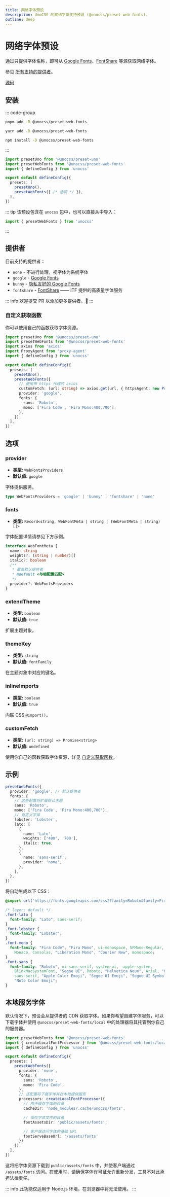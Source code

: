```yaml
---
title: 网络字体预设
description: UnoCSS 的网络字体支持预设 (@unocss/preset-web-fonts)。
outline: deep
---
```


# 网络字体预设

通过只提供字体名称，即可从 [Google Fonts](https://fonts.google.com/)、[FontShare](https://www.fontshare.com/) 等源获取网络字体。

参见 [所有支持的提供者](#providers)。

[源码](https://github.com/unocss/unocss/tree/main/packages-presets/preset-web-fonts)

## 安装

::: code-group

```bash [pnpm]
pnpm add -D @unocss/preset-web-fonts
```

```bash [yarn]
yarn add -D @unocss/preset-web-fonts
```

```bash [npm]
npm install -D @unocss/preset-web-fonts
```

:::

```ts [uno.config.ts]
import presetUno from '@unocss/preset-uno'
import presetWebFonts from '@unocss/preset-web-fonts'
import { defineConfig } from 'unocss'

export default defineConfig({
  presets: [
    presetUno(),
    presetWebFonts({ /* 选项 */ }),
  ],
})
```

::: tip
该预设包含在 `unocss` 包中，也可以直接从中导入：

```ts
import { presetWebFonts } from 'unocss'
```

:::

## 提供者

目前支持的提供者：

- `none` - 不进行处理，视字体为系统字体
- `google` - [Google Fonts](https://fonts.google.com/)
- `bunny` - [隐私友好的 Google Fonts](https://fonts.bunny.net/)
- `fontshare` - [FontShare](https://www.fontshare.com/) —— ITF 提供的高质量字体服务

::: info
欢迎提交 PR 以添加更多提供者。🙌
:::

### 自定义获取函数

你可以使用自己的函数获取字体资源。

```ts [uno.config.ts]
import presetUno from '@unocss/preset-uno'
import presetWebFonts from '@unocss/preset-web-fonts'
import axios from 'axios'
import ProxyAgent from 'proxy-agent'
import { defineConfig } from 'unocss'

export default defineConfig({
  presets: [
    presetUno(),
    presetWebFonts({
      // 使用带 https 代理的 axios
      customFetch: (url: string) => axios.get(url, { httpsAgent: new ProxyAgent('https://localhost:7890') }).then(it => it.data),
      provider: 'google',
      fonts: {
        sans: 'Roboto',
        mono: ['Fira Code', 'Fira Mono:400,700'],
      },
    }),
  ],
})
```

## 选项

### provider

- **类型:** `WebFontsProviders`
- **默认值:** `google`

字体提供服务。

```ts
type WebFontsProviders = 'google' | 'bunny' | 'fontshare' | 'none'
```

### fonts

- **类型:** `Record<string, WebFontMeta | string | (WebFontMeta | string)[]>`

字体配置详情请参见下方示例。

```ts
interface WebFontMeta {
  name: string
  weights?: (string | number)[]
  italic?: boolean
  /**
   * 覆盖默认提供者
   * @default <与根配置匹配>
   */
  provider?: WebFontsProviders
}
```

### extendTheme

- **类型:** `boolean`
- **默认值:** `true`

扩展主题对象。

### themeKey

- **类型:** `string`
- **默认值:** `fontFamily`

在主题对象中对应的键名。

### inlineImports

- **类型:** `boolean`
- **默认值:** `true`

内联 CSS `@import()`。

### customFetch

- **类型:** `(url: string) => Promise<string>`
- **默认值:** `undefined`

使用你自己的函数获取字体资源，详见 [自定义获取函数](#custom-fetch-function)。

## 示例

```ts
presetWebFonts({
  provider: 'google', // 默认提供者
  fonts: {
    // 这些配置将扩展默认主题
    sans: 'Roboto',
    mono: ['Fira Code', 'Fira Mono:400,700'],
    // 自定义字体
    lobster: 'Lobster',
    lato: [
      {
        name: 'Lato',
        weights: ['400', '700'],
        italic: true,
      },
      {
        name: 'sans-serif',
        provider: 'none',
      },
    ],
  },
})
```

将自动生成以下 CSS：

<!-- eslint-skip -->

```css
@import url('https://fonts.googleapis.com/css2?family=Roboto&family=Fira+Code&family=Fira+Mono:wght@400;700&family=Lobster&family=Lato:ital,wght@0,400;0,700;1,400;1,700&display=swap');

/* layer: default */
.font-lato {
  font-family: "Lato", sans-serif;
}
.font-lobster {
  font-family: "Lobster";
}
.font-mono {
  font-family: "Fira Code", "Fira Mono", ui-monospace, SFMono-Regular, Menlo,
    Monaco, Consolas, "Liberation Mono", "Courier New", monospace;
}
.font-sans {
  font-family: "Roboto", ui-sans-serif, system-ui, -apple-system,
    BlinkMacSystemFont, "Segoe UI", Roboto, "Helvetica Neue", Arial, "Noto Sans",
    sans-serif, "Apple Color Emoji", "Segoe UI Emoji", "Segoe UI Symbol",
    "Noto Color Emoji";
}
```

## 本地服务字体

默认情况下，预设会从提供者的 CDN 获取字体。如果你希望自建字体服务，可以下载字体并使用 `@unocss/preset-web-fonts/local` 中的处理器将其托管到你自己的服务器。

```ts
import presetWebFonts from '@unocss/preset-web-fonts'
import { createLocalFontProcessor } from '@unocss/preset-web-fonts/local'
import { defineConfig } from 'unocss'

export default defineConfig({
  presets: [
    presetWebFonts({
      provider: 'none',
      fonts: {
        sans: 'Roboto',
        mono: 'Fira Code',
      },
      // 该配置将下载字体并在本地提供服务
      processors: createLocalFontProcessor({
        // 用于缓存字体的目录
        cacheDir: 'node_modules/.cache/unocss/fonts',

        // 保存字体文件的目录
        fontAssetsDir: 'public/assets/fonts',

        // 客户端访问字体的基础 URL
        fontServeBaseUrl: '/assets/fonts'
      })
    }),
  ],
})
```

这将把字体资源下载到 `public/assets/fonts` 中，并使客户端通过 `/assets/fonts` 访问。在使用时，请确保字体许可证允许重新分发，工具不对此承担法律责任。

::: info
此功能仅适用于 Node.js 环境，在浏览器中将无法使用。
:::
